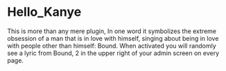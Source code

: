 # Hello_Kanye
This is more than any mere plugin, In one word it symbolizes the extreme obsession of a man that is in love with himself, singing about being in love with people other than himself: Bound. When activated you will randomly see a lyric from Bound, 2 in the upper right of your admin screen on every page.
